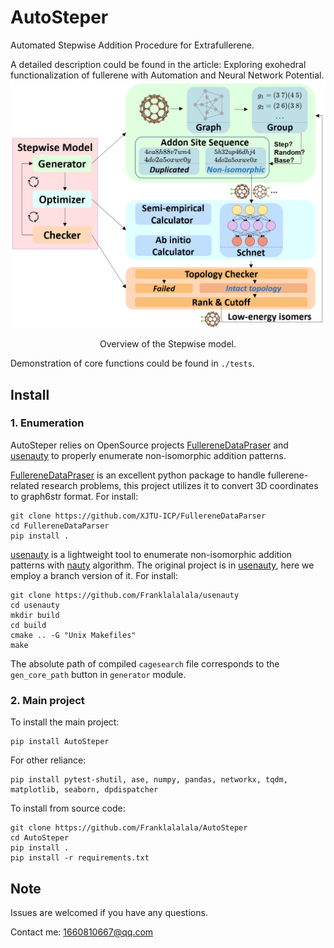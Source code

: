# AutoSteper
Automated Stepwise Addition Procedure for Extrafullerene. 

A detailed description could be found in the article: Exploring exohedral functionalization of fullerene with Automation and Neural Network Potential. ![overview](./overview.png)

<center>Overview of the Stepwise model.</center>

Demonstration of core functions could be found in `./tests`.

## Install

### 1. Enumeration

AutoSteper relies on OpenSource projects [FullereneDataPraser](https://github.com/XJTU-ICP/FullereneDataParser) and [usenauty](https://github.com/Franklalalala/usenauty) to properly enumerate non-isomorphic addition patterns.

[FullereneDataPraser](https://github.com/XJTU-ICP/FullereneDataParser) is an excellent python package to handle fullerene-related research problems, this project utilizes it to convert 3D coordinates to graph6str format. For install:

```
git clone https://github.com/XJTU-ICP/FullereneDataParser
cd FullereneDataParser
pip install .
```

[usenauty](https://github.com/Franklalalala/usenauty) is a lightweight tool to enumerate non-isomorphic addition patterns with [nauty](https://doi.org/10.1016/j.cpc.2020.107206) algorithm. The original project is in [usenauty](https://github.com/saltball/usenauty), here we employ a branch version of it. For install:

```
git clone https://github.com/Franklalalala/usenauty
cd usenauty
mkdir build
cd build
cmake .. -G "Unix Makefiles"
make
```

The absolute path of compiled `cagesearch` file corresponds to the `gen_core_path` button in `generator` module.

### 2. Main project

To install the main project:

```
pip install AutoSteper
```

For other reliance:

```
pip install pytest-shutil, ase, numpy, pandas, networkx, tqdm, matplotlib, seaborn, dpdispatcher
```

To install from source code:

```
git clone https://github.com/Franklalalala/AutoSteper
cd AutoSteper
pip install .
pip install -r requirements.txt
```

## Note

Issues are welcomed if you have any questions.

Contact me: 1660810667@qq.com